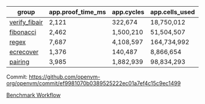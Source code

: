| group | app.proof_time_ms | app.cycles | app.cells_used | leaf.proof_time_ms | leaf.cycles | leaf.cells_used |
| -- | -- | -- | -- | -- | -- | -- |
| [verify_fibair](https://github.com/openvm-org/openvm/blob/benchmark-results/benchmarks-pr/2032/verify_fibair-ef9981070b0389525222ec01a7ef4c15c9ec1499.md) | 2,121 |  322,674 |  18,750,012 |- | - | - |
| [fibonacci](https://github.com/openvm-org/openvm/blob/benchmark-results/benchmarks-pr/2032/fibonacci-ef9981070b0389525222ec01a7ef4c15c9ec1499.md) | 2,462 |  1,500,210 |  51,504,507 |- | - | - |
| [regex](https://github.com/openvm-org/openvm/blob/benchmark-results/benchmarks-pr/2032/regex-ef9981070b0389525222ec01a7ef4c15c9ec1499.md) | 7,687 |  4,108,597 |  164,734,992 |- | - | - |
| [ecrecover](https://github.com/openvm-org/openvm/blob/benchmark-results/benchmarks-pr/2032/ecrecover-ef9981070b0389525222ec01a7ef4c15c9ec1499.md) | 1,376 |  140,487 |  8,866,654 |- | - | - |
| [pairing](https://github.com/openvm-org/openvm/blob/benchmark-results/benchmarks-pr/2032/pairing-ef9981070b0389525222ec01a7ef4c15c9ec1499.md) | 3,985 |  1,882,939 |  98,834,293 |- | - | - |


Commit: https://github.com/openvm-org/openvm/commit/ef9981070b0389525222ec01a7ef4c15c9ec1499

[Benchmark Workflow](https://github.com/openvm-org/openvm/actions/runs/17139356088)
